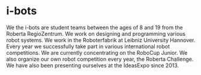 # i-bots
We the i-bots are student teams between the ages of 8 and 19 from the Roberta RegioZentrum. We work on designing and programming various robot systems. We work in the Roboterfabrik at Leibniz University Hannover. Every year we successfully take part in various international robot competitions. We are currently concentrating on the RoboCup Junior. We also organize our own robot competition every year, the Roberta Challenge. We have also been presenting ourselves at the IdeasExpo since 2013.
